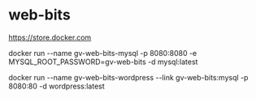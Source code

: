 # web-bits

https://store.docker.com

docker run --name gv-web-bits-mysql -p 8080:8080 -e MYSQL_ROOT_PASSWORD=gv-web-bits -d mysql:latest

docker run --name gv-web-bits-wordpress --link gv-web-bits:mysql -p 8080:80 -d wordpress:latest
